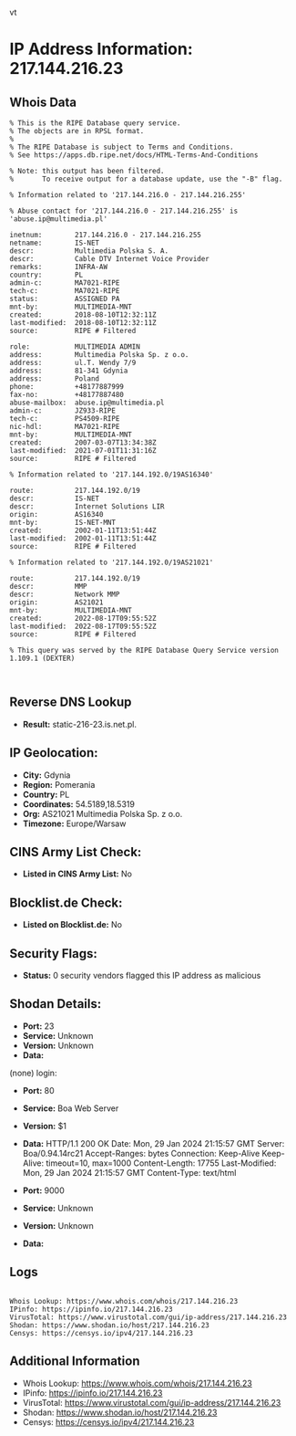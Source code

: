 vt
# IP Address Information: 217.144.216.23

## Whois Data
```
% This is the RIPE Database query service.
% The objects are in RPSL format.
%
% The RIPE Database is subject to Terms and Conditions.
% See https://apps.db.ripe.net/docs/HTML-Terms-And-Conditions

% Note: this output has been filtered.
%       To receive output for a database update, use the "-B" flag.

% Information related to '217.144.216.0 - 217.144.216.255'

% Abuse contact for '217.144.216.0 - 217.144.216.255' is 'abuse.ip@multimedia.pl'

inetnum:        217.144.216.0 - 217.144.216.255
netname:        IS-NET
descr:          Multimedia Polska S. A.
descr:          Cable DTV Internet Voice Provider
remarks:        INFRA-AW
country:        PL
admin-c:        MA7021-RIPE
tech-c:         MA7021-RIPE
status:         ASSIGNED PA
mnt-by:         MULTIMEDIA-MNT
created:        2018-08-10T12:32:11Z
last-modified:  2018-08-10T12:32:11Z
source:         RIPE # Filtered

role:           MULTIMEDIA ADMIN
address:        Multimedia Polska Sp. z o.o.
address:        ul.T. Wendy 7/9
address:        81-341 Gdynia
address:        Poland
phone:          +48177887999
fax-no:         +48177887480
abuse-mailbox:  abuse.ip@multimedia.pl
admin-c:        JZ933-RIPE
tech-c:         PS4509-RIPE
nic-hdl:        MA7021-RIPE
mnt-by:         MULTIMEDIA-MNT
created:        2007-03-07T13:34:38Z
last-modified:  2021-07-01T11:31:16Z
source:         RIPE # Filtered

% Information related to '217.144.192.0/19AS16340'

route:          217.144.192.0/19
descr:          IS-NET
descr:          Internet Solutions LIR
origin:         AS16340
mnt-by:         IS-NET-MNT
created:        2002-01-11T13:51:44Z
last-modified:  2002-01-11T13:51:44Z
source:         RIPE # Filtered

% Information related to '217.144.192.0/19AS21021'

route:          217.144.192.0/19
descr:          MMP
descr:          Network MMP
origin:         AS21021
mnt-by:         MULTIMEDIA-MNT
created:        2022-08-17T09:55:52Z
last-modified:  2022-08-17T09:55:52Z
source:         RIPE # Filtered

% This query was served by the RIPE Database Query Service version 1.109.1 (DEXTER)



```
## Reverse DNS Lookup
- **Result:** static-216-23.is.net.pl.

## IP Geolocation:
- **City:** Gdynia
- **Region:** Pomerania
- **Country:** PL
- **Coordinates:** 54.5189,18.5319
- **Org:** AS21021 Multimedia Polska Sp. z o.o.
- **Timezone:** Europe/Warsaw

## CINS Army List Check:
- **Listed in CINS Army List:** 
No

## Blocklist.de Check:
- **Listed on Blocklist.de:** 
No

## Security Flags:
- **Status:** 0 security vendors flagged this IP address as malicious

## Shodan Details:
- **Port:** 23
- **Service:** Unknown
- **Version:** Unknown
- **Data:** 
(none) login: 

- **Port:** 80
- **Service:** Boa Web Server
- **Version:** $1
- **Data:** HTTP/1.1 200 OK
Date: Mon, 29 Jan 2024 21:15:57 GMT
Server: Boa/0.94.14rc21
Accept-Ranges: bytes
Connection: Keep-Alive
Keep-Alive: timeout=10, max=1000
Content-Length: 17755
Last-Modified: Mon, 29 Jan 2024 21:15:57 GMT
Content-Type: text/html



- **Port:** 9000
- **Service:** Unknown
- **Version:** Unknown
- **Data:** 

## Logs
```

Whois Lookup: https://www.whois.com/whois/217.144.216.23
IPinfo: https://ipinfo.io/217.144.216.23
VirusTotal: https://www.virustotal.com/gui/ip-address/217.144.216.23
Shodan: https://www.shodan.io/host/217.144.216.23
Censys: https://censys.io/ipv4/217.144.216.23

```
## Additional Information
- Whois Lookup: https://www.whois.com/whois/217.144.216.23
- IPinfo: https://ipinfo.io/217.144.216.23
- VirusTotal: https://www.virustotal.com/gui/ip-address/217.144.216.23
- Shodan: https://www.shodan.io/host/217.144.216.23
- Censys: https://censys.io/ipv4/217.144.216.23

